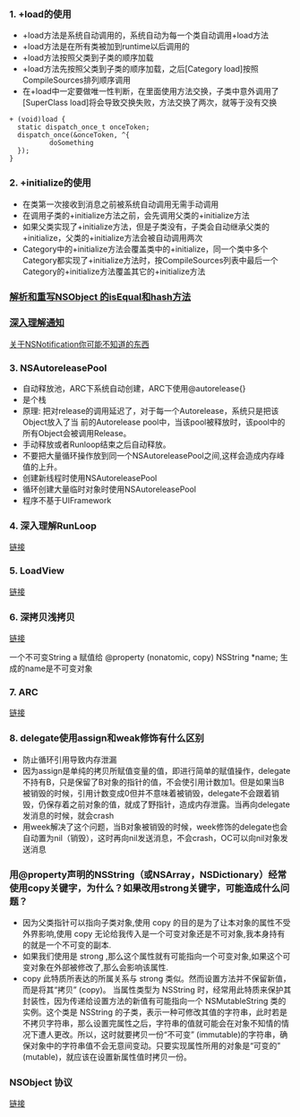 ### 1. +load的使用
  + +load方法是系统自动调用的，系统自动为每一个类自动调用+load方法
  + +load方法是在所有类被加到runtime以后调用的
  + +load方法按照父类到子类的顺序加载
  +  +load方法先按照父类到子类的顺序加载，之后[Category load]按照CompileSources排列顺序调用
  + 在+load中一定要做唯一性判断，在里面使用方法交换，子类中意外调用了[SuperClass load]将会导致交换失败，方法交换了两次，就等于没有交换

  ~~~
  + (void)load {
    static dispatch_once_t onceToken;
    dispatch_once(&onceToken, ^{
            doSomething
    });
}
  ~~~
  
### 2. +initialize的使用
 
 + 在类第一次接收到消息之前被系统自动调用无需手动调用
 + 在调用子类的+initialize方法之前，会先调用父类的+initialize方法
 + 如果父类实现了+initialize方法，但是子类没有，子类会自动继承父类的+initialize，父类的+initialize方法会被自动调用两次
 + Category中的+initialize方法会覆盖类中的+initialize，同一个类中多个Category都实现了+initialize方法时，按CompileSources列表中最后一个Category的+initialize方法覆盖其它的+initialize方法

### [解析和重写NSObject 的isEqual和hash方法](https://www.jianshu.com/p/502c5da1f170)

### [深入理解通知](https://www.jianshu.com/p/83770200d476)
[关于NSNotification你可能不知道的东西](https://www.jianshu.com/p/2901ec15bdea)


### 3. NSAutoreleasePool
+ 自动释放池，ARC下系统自动创建，ARC下使用@autorelease{}
+ 是个栈
+ 原理: 把对release的调用延迟了，对于每一个Autorelease，系统只是把该Object放入了当 前的Autorelease pool中，当该pool被释放时，该pool中的所有Object会被调用Release。
+ 手动释放或者Runloop结束之后自动释放。
+ 不要把大量循环操作放到同一个NSAutoreleasePool之间,这样会造成内存峰值的上升。
+ 创建新线程时使用NSAutoreleasePool
+ 循环创建大量临时对象时使用NSAutoreleasePool
+ 程序不基于UIFramework

### 4. 深入理解RunLoop
[链接](https://blog.ibireme.com/2015/05/18/runloop/)

### 5. LoadView
[链接](https://www.jianshu.com/p/87f66304cdec)

### 6. 深拷贝浅拷贝
[链接](https://www.jianshu.com/p/2a647981b2b9)

一个不可变String a 赋值给 @property (nonatomic, copy) NSString *name;  生成的name是不可变对象

### 7. ARC
[链接](https://www.jianshu.com/p/89ae34fc2ab4)

### 8. delegate使用assign和weak修饰有什么区别
+ 防止循环引用导致内存泄漏
+ 因为assign是单纯的拷贝所赋值变量的值，即进行简单的赋值操作，delegate不持有B，只是保留了B对象的指针的值，不会使引用计数加1。但是如果当B被销毁的时候，引用计数变成0但并不意味着被销毁，delegate不会跟着销毁，仍保存着之前对象的值，就成了野指针，造成内存泄露。当再向delegate发消息的时候，就会crash
+ 用week解决了这个问题，当B对象被销毁的时候，week修饰的delegate也会自动置为nil（销毁），这时再向nil发送消息，不会crash，OC可以向nil对象发送消息

### 用@property声明的NSString（或NSArray，NSDictionary）经常使用copy关键字，为什么？如果改用strong关键字，可能造成什么问题？
+ 因为父类指针可以指向子类对象,使用 copy 的目的是为了让本对象的属性不受外界影响,使用 copy 无论给我传入是一个可变对象还是不可对象,我本身持有的就是一个不可变的副本.
+ 如果我们使用是 strong ,那么这个属性就有可能指向一个可变对象,如果这个可变对象在外部被修改了,那么会影响该属性.
+ copy 此特质所表达的所属关系与 strong 类似。然而设置方法并不保留新值，而是将其“拷贝” (copy)。 当属性类型为 NSString 时，经常用此特质来保护其封装性，因为传递给设置方法的新值有可能指向一个 NSMutableString 类的实例。这个类是 NSString 的子类，表示一种可修改其值的字符串，此时若是不拷贝字符串，那么设置完属性之后，字符串的值就可能会在对象不知情的情况下遭人更改。所以，这时就要拷贝一份“不可变” (immutable)的字符串，确保对象中的字符串值不会无意间变动。只要实现属性所用的对象是“可变的” (mutable)，就应该在设置新属性值时拷贝一份。

### NSObject 协议

[链接](https://www.jianshu.com/p/008d5029b02a)